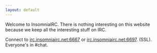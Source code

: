 ```yaml
---
layout: default
---
```


Welcome to InsomniaIRC. There is nothing interesting on this website because we
keep all the interesting stuff on IRC.

Connect to [irc.insomniairc.net:6667][irc] or [irc.insomniairc.net:6697][ircs].
(SSL). Everyone's in #chat.

[irc]: irc://irc.insomniairc.net:6667
[ircs]: ircs://irc.insomniairc.net:6697
